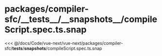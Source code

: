 # packages/compiler-sfc/\_\_tests\_\_/\_\_snapshots\_\_/compileScript.spec.ts.snap

<<< @/docs/Code/vue-next/vue-next/packages/compiler-sfc/__tests__/__snapshots__/compileScript.spec.ts.snap
